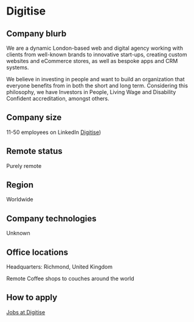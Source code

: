 # Digitise

## Company blurb

We are a dynamic London-based web and digital agency working with clients from well-known brands to innovative start-ups, creating custom websites and eCommerce stores, as well as bespoke apps and CRM systems.

We believe in investing in people and want to build an organization that everyone benefits from in both the short and long term. Considering this philosophy, we have Investors in People, Living Wage and Disability Confident accreditation, amongst others. 

## Company size

11-50 employees on LinkedIn [Digitise](https://www.linkedin.com/mwlite/company/digitiseagency))

## Remote status

Purely remote

## Region

Worldwide

## Company technologies

Unknown

## Office locations

Headquarters:
Richmond, United Kingdom

Remote
Coffee shops to couches around the world

## How to apply

[Jobs at Digitise](https://jobs.gohire.io/digitise-xwcfqaab/)
